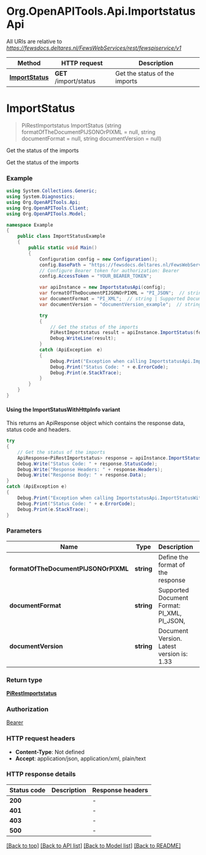 # Org.OpenAPITools.Api.ImportstatusApi

All URIs are relative to *https://fewsdocs.deltares.nl/FewsWebServices/rest/fewspiservice/v1*

| Method | HTTP request | Description |
|--------|--------------|-------------|
| [**ImportStatus**](ImportstatusApi.md#importstatus) | **GET** /import/status | Get the status of the imports |

<a name="importstatus"></a>
# **ImportStatus**
> PiRestImportstatus ImportStatus (string formatOfTheDocumentPIJSONOrPIXML = null, string documentFormat = null, string documentVersion = null)

Get the status of the imports

Get the status of the imports

### Example
```csharp
using System.Collections.Generic;
using System.Diagnostics;
using Org.OpenAPITools.Api;
using Org.OpenAPITools.Client;
using Org.OpenAPITools.Model;

namespace Example
{
    public class ImportStatusExample
    {
        public static void Main()
        {
            Configuration config = new Configuration();
            config.BasePath = "https://fewsdocs.deltares.nl/FewsWebServices/rest/fewspiservice/v1";
            // Configure Bearer token for authorization: Bearer
            config.AccessToken = "YOUR_BEARER_TOKEN";

            var apiInstance = new ImportstatusApi(config);
            var formatOfTheDocumentPIJSONOrPIXML = "PI_JSON";  // string | Define the format of the response (optional) 
            var documentFormat = "PI_XML";  // string | Supported Document Format: PI_XML, PI_JSON,  (optional) 
            var documentVersion = "documentVersion_example";  // string | Document Version. Latest version is: 1.33 (optional) 

            try
            {
                // Get the status of the imports
                PiRestImportstatus result = apiInstance.ImportStatus(formatOfTheDocumentPIJSONOrPIXML, documentFormat, documentVersion);
                Debug.WriteLine(result);
            }
            catch (ApiException  e)
            {
                Debug.Print("Exception when calling ImportstatusApi.ImportStatus: " + e.Message);
                Debug.Print("Status Code: " + e.ErrorCode);
                Debug.Print(e.StackTrace);
            }
        }
    }
}
```

#### Using the ImportStatusWithHttpInfo variant
This returns an ApiResponse object which contains the response data, status code and headers.

```csharp
try
{
    // Get the status of the imports
    ApiResponse<PiRestImportstatus> response = apiInstance.ImportStatusWithHttpInfo(formatOfTheDocumentPIJSONOrPIXML, documentFormat, documentVersion);
    Debug.Write("Status Code: " + response.StatusCode);
    Debug.Write("Response Headers: " + response.Headers);
    Debug.Write("Response Body: " + response.Data);
}
catch (ApiException e)
{
    Debug.Print("Exception when calling ImportstatusApi.ImportStatusWithHttpInfo: " + e.Message);
    Debug.Print("Status Code: " + e.ErrorCode);
    Debug.Print(e.StackTrace);
}
```

### Parameters

| Name | Type | Description | Notes |
|------|------|-------------|-------|
| **formatOfTheDocumentPIJSONOrPIXML** | **string** | Define the format of the response | [optional]  |
| **documentFormat** | **string** | Supported Document Format: PI_XML, PI_JSON,  | [optional]  |
| **documentVersion** | **string** | Document Version. Latest version is: 1.33 | [optional]  |

### Return type

[**PiRestImportstatus**](PiRestImportstatus.md)

### Authorization

[Bearer](../README.md#Bearer)

### HTTP request headers

 - **Content-Type**: Not defined
 - **Accept**: application/json, application/xml, plain/text


### HTTP response details
| Status code | Description | Response headers |
|-------------|-------------|------------------|
| **200** |  |  -  |
| **401** |  |  -  |
| **403** |  |  -  |
| **500** |  |  -  |

[[Back to top]](#) [[Back to API list]](../README.md#documentation-for-api-endpoints) [[Back to Model list]](../README.md#documentation-for-models) [[Back to README]](../README.md)

